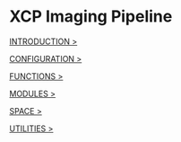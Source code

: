XCP Imaging Pipeline
====================

[INTRODUCTION >](https://pipedocs.github.io/intro.html)

[CONFIGURATION >](https://pipedocs.github.io/config/index.html)

[FUNCTIONS >](https://pipedocs.github.io/functions/index.html)

[MODULES >](https://pipedocs.github.io/modules/index.html)

[SPACE >](https://pipedocs.github.io/space/index.html)

[UTILITIES >](https://pipedocs.github.io/utils/index.html)
